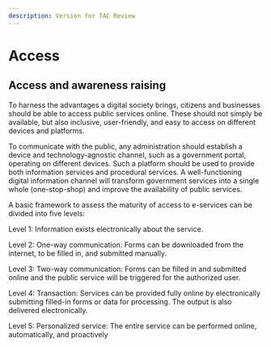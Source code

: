 ```yaml
---
description: Version for TAC Review
---
```


# Access

## Access and awareness raising

To harness the advantages a digital society brings, citizens and businesses should be able to access public services online. These should not simply be available, but also inclusive, user-friendly, and easy to access on different devices and platforms.

To communicate with the public, any administration should establish a device and technology-agnostic channel, such as a government portal, operating on different devices. Such a platform should be used to provide both information services and procedural services. A well-functioning digital information channel will transform government services into a single whole (one-stop-shop) and improve the availability of public services.

A basic framework to assess the maturity of access to e-services can be divided into five levels:

Level 1: Information exists electronically about the service.&#x20;

Level 2: One-way communication: Forms can be downloaded from the internet, to be filled in, and submitted manually.&#x20;

Level 3: Two-way communication: Forms can be filled in and submitted online and the public service will be triggered for the authorized user.&#x20;

Level 4: Transaction: Services can be provided fully online by electronically submitting filled-in forms or data for processing. The output is also delivered electronically.&#x20;

Level 5: Personalized service: The entire service can be performed online, automatically, and proactively &#x20;
